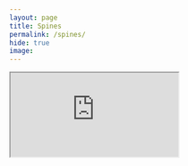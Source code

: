 ```yaml
---
layout: page
title: Spines
permalink: /spines/
hide: true
image: 
---
```


<head>
<style>
.page__info {
  max-width: 1024px;
  }
.page {
  max-width: 1024px;
}
</style>

<script>
  var password = "EAD2023";
  var inputPassword = prompt("Please enter the password:");

  if(inputPassword !== password) {
    document.body.innerHTML = '<h1>Access Denied</h1>';
  }
</script>

</head>

<div class="container">

<iframe src="https://drive.google.com/file/d/1r6-V8Esb7qYOE7e7vsrLhZ-jZDH6knQJ/preview" sandbox="allow-same-origin allow-scripts"></iframe>

</div>

